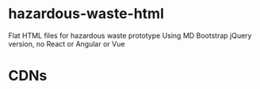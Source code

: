 # hazardous-waste-html
Flat HTML files for hazardous waste prototype
Using MD Bootstrap jQuery version, no React or Angular or Vue

# CDNs
<code>
<!-- Font Awesome --><br>
<link rel="stylesheet" href="https://maxcdn.bootstrapcdn.com/font-awesome/4.7.0/css/font-awesome.min.css"><br>
<br>
</code>
<!-- Bootstrap core CSS -->
<link href="https://cdnjs.cloudflare.com/ajax/libs/twitter-bootstrap/4.1.3/css/bootstrap.min.css" rel="stylesheet">

<!-- Material Design Bootstrap -->
<link href="https://cdnjs.cloudflare.com/ajax/libs/mdbootstrap/4.5.14/css/mdb.min.css" rel="stylesheet">

<!-- JQuery -->
<script type="text/javascript" src="https://cdnjs.cloudflare.com/ajax/libs/jquery/3.3.1/jquery.min.js"></script>

<!-- Bootstrap tooltips -->
<script type="text/javascript" src="https://cdnjs.cloudflare.com/ajax/libs/popper.js/1.14.4/umd/popper.min.js"></script>

<!-- Bootstrap core JavaScript -->
<script type="text/javascript" src="https://cdnjs.cloudflare.com/ajax/libs/twitter-bootstrap/4.1.3/js/bootstrap.min.js"></script>

<!-- MDB core JavaScript -->
<script type="text/javascript" src="https://cdnjs.cloudflare.com/ajax/libs/mdbootstrap/4.5.14/js/mdb.min.js"></script>
